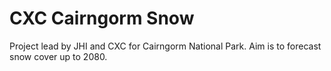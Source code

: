# CXC Cairngorm Snow

Project lead by JHI and CXC for Cairngorm National Park.
Aim is to forecast snow cover up to 2080.
